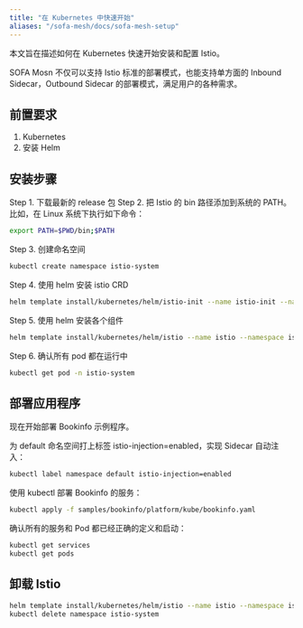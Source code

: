 ```yaml
---
title: "在 Kubernetes 中快速开始"
aliases: "/sofa-mesh/docs/sofa-mesh-setup"
---
```


本文旨在描述如何在 Kubernetes 快速开始安装和配置 Istio。

SOFA Mosn 不仅可以支持 Istio 标准的部署模式，也能支持单方面的 Inbound Sidecar，Outbound Sidecar 的部署模式，满足用户的各种需求。

## 前置要求

1. Kubernetes
2. 安装 Helm

## 安装步骤

Step 1. 下载最新的 release 包
Step 2. 把 Istio 的 bin 路径添加到系统的 PATH。比如，在 Linux 系统下执行如下命令：

```bash
export PATH=$PWD/bin;$PATH
```

Step 3. 创建命名空间

```bash
kubectl create namespace istio-system
```

Step 4. 使用 helm 安装 istio CRD

```bash
helm template install/kubernetes/helm/istio-init --name istio-init --namespace istio-system | kubectl apply -f -
```

Step 5. 使用 helm 安装各个组件

```bash
helm template install/kubernetes/helm/istio --name istio --namespace istio-system | kubectl apply -f -
```

Step 6. 确认所有 pod 都在运行中

```bash
kubectl get pod -n istio-system
```

## 部署应用程序

现在开始部署 Bookinfo 示例程序。

为 default 命名空间打上标签 istio-injection=enabled，实现 Sidecar 自动注入：

```bash
kubectl label namespace default istio-injection=enabled
```

使用 kubectl 部署 Bookinfo 的服务：

```bash
kubectl apply -f samples/bookinfo/platform/kube/bookinfo.yaml
```

确认所有的服务和 Pod 都已经正确的定义和启动：

```bash
kubectl get services
kubectl get pods
```

## 卸载 Istio

```bash
helm template install/kubernetes/helm/istio --name istio --namespace istio-system | kubectl delete -f -
kubectl delete namespace istio-system
```
